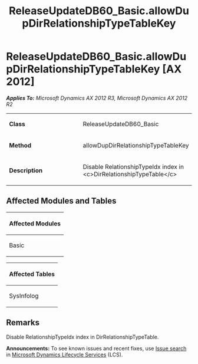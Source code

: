 ﻿---
title: ReleaseUpdateDB60_Basic.allowDupDirRelationshipTypeTableKey
TOCTitle: ReleaseUpdateDB60_Basic.allowDupDirRelationshipTypeTableKey
ms:assetid: 0ede4f95-d5d3-8b0e-89fa-131b58c11f85
ms:mtpsurl: https://msdn.microsoft.com/en-us/library/JJ735745(v=AX.60)
ms:contentKeyID: 49706647
ms.date: 05/18/2015
mtps_version: v=AX.60
---

# ReleaseUpdateDB60\_Basic.allowDupDirRelationshipTypeTableKey [AX 2012]


_**Applies To:** Microsoft Dynamics AX 2012 R3, Microsoft Dynamics AX 2012 R2_

<table>
<colgroup>
<col style="width: 50%" />
<col style="width: 50%" />
</colgroup>
<tbody>
<tr class="odd">
<td><p><strong>Class</strong></p></td>
<td><p>ReleaseUpdateDB60_Basic</p></td>
</tr>
<tr class="even">
<td><p><strong>Method</strong></p></td>
<td><p>allowDupDirRelationshipTypeTableKey</p></td>
</tr>
<tr class="odd">
<td><p><strong>Description</strong></p></td>
<td><p>Disable RelationshipTypeIdx index in &lt;c&gt;DirRelationshipTypeTable&lt;/c&gt;</p></td>
</tr>
</tbody>
</table>


## Affected Modules and Tables

<table>
<colgroup>
<col style="width: 100%" />
</colgroup>
<thead>
<tr class="header">
<th><p>Affected Modules</p></th>
</tr>
</thead>
<tbody>
<tr class="odd">
<td><p>Basic</p></td>
</tr>
</tbody>
</table>


<table>
<colgroup>
<col style="width: 100%" />
</colgroup>
<thead>
<tr class="header">
<th><p>Affected Tables</p></th>
</tr>
</thead>
<tbody>
<tr class="odd">
<td><p>SysInfolog</p></td>
</tr>
</tbody>
</table>


## Remarks

Disable RelationshipTypeIdx index in DirRelationshipTypeTable.

  
**Announcements:** To see known issues and recent fixes, use [Issue search](http://go.microsoft.com/fwlink/?linkid=389258) in [Microsoft Dynamics Lifecycle Services](http://go.microsoft.com/fwlink/?linkid=306505) (LCS).

